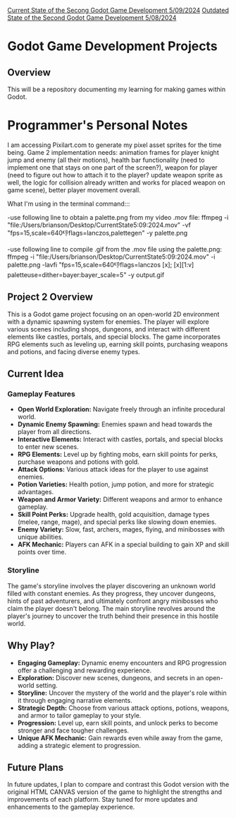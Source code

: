 [Current State of the Secong Godot Game Development 5/09/2024](SecondGame/CurrentState5:09:2024.gif)
[Outdated State of the Second Godot Game Development 5/08/2024](SecondGame/CurrentState5:08:2024.gif)

# Godot Game Development Projects

## Overview 

This will be a repository documenting my learning for making games within Godot. 

# Programmer's Personal Notes 
I am accessing Pixilart.com to generate my pixel asset sprites for the time being. Game 2 implementation needs: animation frames for player knight jump and enemy (all their motions), health bar functionality (need to implement one that stays on one part of the screen?), weapon for player (need to figure out how to attach it to the player? update weapon sprite as well, the logic for collision already written and works for placed weapon on game scene), better player movement overall. 

What I'm using in the terminal command:::

-use following line to obtain a palette.png from my video .mov file:
ffmpeg -i "file:/Users/brianson/Desktop/CurrentState5:09:2024.mov" -vf "fps=15,scale=640:-1:flags=lanczos,palettegen" -y palette.png


-use following line to compile .gif from the .mov file using the palette.png:
ffmpeg -i "file:/Users/brianson/Desktop/CurrentState5:09:2024.mov" -i palette.png -lavfi "fps=15,scale=640:-1:flags=lanczos [x]; [x][1:v] paletteuse=dither=bayer:bayer_scale=5" -y output.gif


## Project 2 Overview

This is a Godot game project focusing on an open-world 2D environment with a dynamic spawning system for enemies. The player will explore various scenes including shops, dungeons, and interact with different elements like castles, portals, and special blocks. The game incorporates RPG elements such as leveling up, earning skill points, purchasing weapons and potions, and facing diverse enemy types.

## Current Idea

### Gameplay Features

- **Open World Exploration:** Navigate freely through an infinite procedural world.
- **Dynamic Enemy Spawning:** Enemies spawn and head towards the player from all directions.
- **Interactive Elements:** Interact with castles, portals, and special blocks to enter new scenes.
- **RPG Elements:** Level up by fighting mobs, earn skill points for perks, purchase weapons and potions with gold.
- **Attack Options:** Various attack ideas for the player to use against enemies.
- **Potion Varieties:** Health potion, jump potion, and more for strategic advantages.
- **Weapon and Armor Variety:** Different weapons and armor to enhance gameplay.
- **Skill Point Perks:** Upgrade health, gold acquisition, damage types (melee, range, mage), and special perks like slowing down enemies.
- **Enemy Variety:** Slow, fast, archers, mages, flying, and minibosses with unique abilities.
- **AFK Mechanic:** Players can AFK in a special building to gain XP and skill points over time.

### Storyline

The game's storyline involves the player discovering an unknown world filled with constant enemies. As they progress, they uncover dungeons, hints of past adventurers, and ultimately confront angry minibosses who claim the player doesn't belong. The main storyline revolves around the player's journey to uncover the truth behind their presence in this hostile world.

## Why Play?

- **Engaging Gameplay:** Dynamic enemy encounters and RPG progression offer a challenging and rewarding experience.
- **Exploration:** Discover new scenes, dungeons, and secrets in an open-world setting.
- **Storyline:** Uncover the mystery of the world and the player's role within it through engaging narrative elements.
- **Strategic Depth:** Choose from various attack options, potions, weapons, and armor to tailor gameplay to your style.
- **Progression:** Level up, earn skill points, and unlock perks to become stronger and face tougher challenges.
- **Unique AFK Mechanic:** Gain rewards even while away from the game, adding a strategic element to progression.

## Future Plans

In future updates, I plan to compare and contrast this Godot version with the original HTML CANVAS version of the game to highlight the strengths and improvements of each platform. Stay tuned for more updates and enhancements to the gameplay experience.
